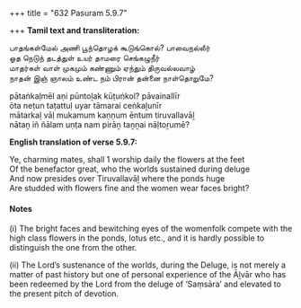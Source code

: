 +++
title = "632 Pasuram 5.9.7"

+++
**Tamil text and transliteration:**

பாதங்கள்மேல் அணி பூந்தொழக் கூடுங்கொல்? பாவைநல்லீர்  
ஓத நெடுந் தடத்துள் உயர் தாமரை செங்கழுநீர்  
மாதர்கள் வாள் முகமும் கண்ணும் ஏந்தும் திருவல்லவாழ்  
நாதன் இஞ் ஞாலம் உண்ட நம் பிரான் தன்னை நாள்தொறுமே?

pātaṅkaḷmēl aṇi pūntoḻak kūṭuṅkol? pāvainallīr  
ōta neṭun taṭattuḷ uyar tāmarai ceṅkaḻunīr  
mātarkaḷ vāḷ mukamum kaṇṇum ēntum tiruvallavāḻ  
nātaṉ iñ ñālam uṇṭa nam pirāṉ taṉṉai nāḷtoṟumē?

**English translation of verse 5.9.7:**

Ye, charming mates, shall 1 worship daily the flowers at the feet  
Of the benefactor great, who the worlds sustained during deluge  
And now presides over Tiruvallavāḻ where the ponds huge  
Are studded with flowers fine and the women wear faces bright?

#### Notes

\(i\) The bright faces and bewitching eyes of the womenfolk compete with the high class flowers in the ponds, lotus etc., and it is hardly possible to distinguish the one from the other.

\(ii\) The Lord’s sustenance of the worlds, during the Deluge, is not merely a matter of past history but one of personal experience of the Āḻvār who has been redeemed by the Lord from the deluge of ‘Saṃsāra’ and elevated to the present pitch of devotion.


